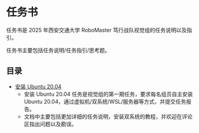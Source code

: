 # 任务书

任务书是 2025 年西安交通大学 RoboMaster 笃行战队视觉组的任务说明以及指引。

任务书主要包括任务说明/任务指引/思考题。

## 目录

- [安装 Ubuntu 20.04](Ubuntu.md)
  - 安装 Ubuntu 20.04 任务是视觉组的第一期任务，要求每名组员自主安装 Ubuntu 20.04，通过虚拟机/双系统/WSL/服务器等方式，并提交任务报告。
  - 文档中主要包括更加详细的任务说明，安装双系统的教程，并欢迎在评论区指出问题以及勘误。